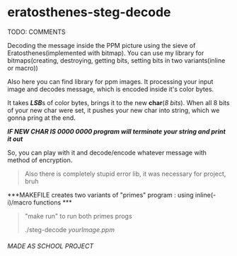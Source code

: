 # eratosthenes-steg-decode

TODO: COMMENTS


Decoding the message inside the PPM picture using the sieve of Eratosthenes(implemented with bitmap).
You can use my library for bitmaps(creating, destroying, getting bits, setting bits in two variants(inline or macro))

Also here you can find library for ppm images. It processing your input image and decodes message, which is encoded inside it's color bytes. 

It takes ***LSB***s of color bytes, brings it to the new **char**(_8 bits_). When all 8 bits of your new char were set, it pushes your new char into string, which we gonna pring at the end. 

***IF NEW CHAR IS _0000 0000_ program will terminate your string and print it out***

So, you can play with it and decode/encode whatever message with method of encryption.

>Also there is completely stupid error lib, it was necessary for project, bruh
>

***MAKEFILE creates two variants of "primes" program : using inline(-i)/macro functions ***

>"make run" to run both primes progs
>
>./steg-decode _yourImage.ppm_




###### MADE AS SCHOOL PROJECT
